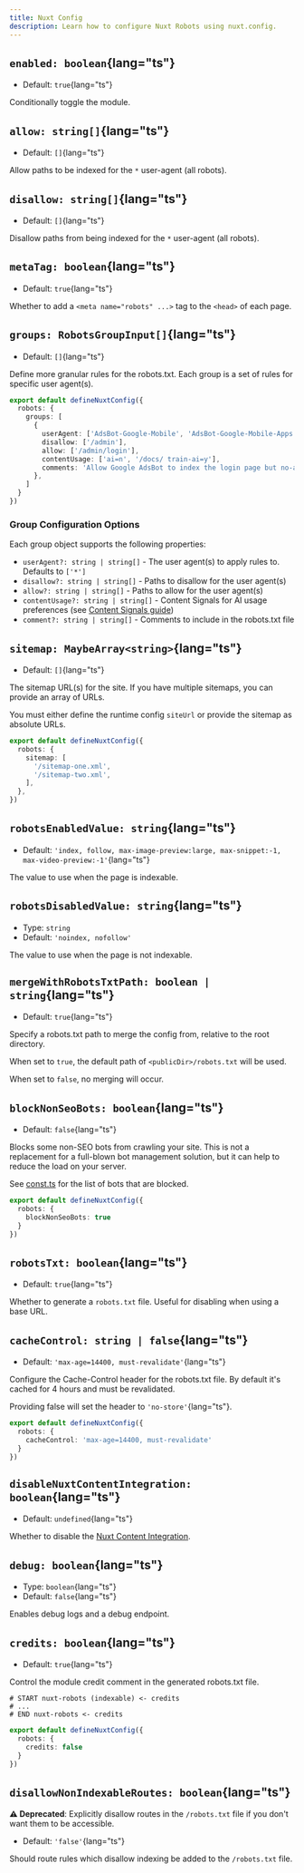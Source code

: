 ```yaml
---
title: Nuxt Config
description: Learn how to configure Nuxt Robots using nuxt.config.
---
```


## `enabled: boolean`{lang="ts"}

- Default: `true`{lang="ts"}

Conditionally toggle the module.

## `allow: string[]`{lang="ts"}

- Default: `[]`{lang="ts"}

Allow paths to be indexed for the `*` user-agent (all robots).

## `disallow: string[]`{lang="ts"}

- Default: `[]`{lang="ts"}

Disallow paths from being indexed for the `*` user-agent (all robots).

## `metaTag: boolean`{lang="ts"}

- Default: `true`{lang="ts"}

Whether to add a `<meta name="robots" ...>` tag to the `<head>` of each page.

## `groups: RobotsGroupInput[]`{lang="ts"}

- Default: `[]`{lang="ts"}

Define more granular rules for the robots.txt. Each group is a set of rules for specific user agent(s).

```ts twoslash
export default defineNuxtConfig({
  robots: {
    groups: [
      {
        userAgent: ['AdsBot-Google-Mobile', 'AdsBot-Google-Mobile-Apps'],
        disallow: ['/admin'],
        allow: ['/admin/login'],
        contentUsage: ['ai=n', '/docs/ train-ai=y'],
        comments: 'Allow Google AdsBot to index the login page but no-admin pages'
      },
    ]
  }
})
```

### Group Configuration Options

Each group object supports the following properties:

- `userAgent?: string | string[]` - The user agent(s) to apply rules to. Defaults to `['*']`
- `disallow?: string | string[]` - Paths to disallow for the user agent(s)
- `allow?: string | string[]` - Paths to allow for the user agent(s)
- `contentUsage?: string | string[]` - Content Signals for AI usage preferences (see [Content Signals guide](/docs/robots/guides/robots-txt#content-signals))
- `comment?: string | string[]` - Comments to include in the robots.txt file

## `sitemap: MaybeArray<string>`{lang="ts"}

- Default: `[]`{lang="ts"}

The sitemap URL(s) for the site. If you have multiple sitemaps, you can provide an array of URLs.

You must either define the runtime config `siteUrl` or provide the sitemap as absolute URLs.

```ts
export default defineNuxtConfig({
  robots: {
    sitemap: [
      '/sitemap-one.xml',
      '/sitemap-two.xml',
    ],
  },
})
```

## `robotsEnabledValue: string`{lang="ts"}

- Default: `'index, follow, max-image-preview:large, max-snippet:-1, max-video-preview:-1'`{lang="ts"}

The value to use when the page is indexable.

## `robotsDisabledValue: string`{lang="ts"}

- Type: `string`
- Default: `'noindex, nofollow'`

The value to use when the page is not indexable.

## `mergeWithRobotsTxtPath: boolean | string`{lang="ts"}

- Default: `true`{lang="ts"}

Specify a robots.txt path to merge the config from, relative to the root directory.

When set to `true`, the default path of `<publicDir>/robots.txt` will be used.

When set to `false`, no merging will occur.

## `blockNonSeoBots: boolean`{lang="ts"}

- Default: `false`{lang="ts"}

Blocks some non-SEO bots from crawling your site. This is not a replacement for a full-blown bot management solution, but it can help to reduce the load on your server.

See [const.ts](https://github.com/nuxt-modules/robots/blob/main/src/const.ts#L6) for the list of bots that are blocked.

```ts twoslash
export default defineNuxtConfig({
  robots: {
    blockNonSeoBots: true
  }
})
```

## `robotsTxt: boolean`{lang="ts"}

- Default: `true`{lang="ts"}

Whether to generate a `robots.txt` file. Useful for disabling when using a base URL.

## `cacheControl: string | false`{lang="ts"}

- Default: `'max-age=14400, must-revalidate'`{lang="ts"}

Configure the Cache-Control header for the robots.txt file. By default it's cached for
4 hours and must be revalidated.

Providing false will set the header to `'no-store'`{lang="ts"}.

```ts twoslash [nuxt.config.ts]
export default defineNuxtConfig({
  robots: {
    cacheControl: 'max-age=14400, must-revalidate'
  }
})
```

## `disableNuxtContentIntegration: boolean`{lang="ts"}

- Default: `undefined`{lang="ts"}

Whether to disable the [Nuxt Content Integration](/docs/robots/guides/content).

## `debug: boolean`{lang="ts"}

- Type: `boolean`{lang="ts"}
- Default: `false`{lang="ts"}

Enables debug logs and a debug endpoint.

## `credits: boolean`{lang="ts"}

- Default: `true`{lang="ts"}

Control the module credit comment in the generated robots.txt file.

```robots-txt [robots.txt]
# START nuxt-robots (indexable) <- credits
# ...
# END nuxt-robots <- credits
```

```ts twoslash [nuxt.config.ts]
export default defineNuxtConfig({
  robots: {
    credits: false
  }
})
```

## `disallowNonIndexableRoutes: boolean`{lang="ts"}

**⚠️ Deprecated**: Explicitly disallow routes in the `/robots.txt` file if you don't want them to be accessible.

- Default: `'false'`{lang="ts"}

Should route rules which disallow indexing be added to the `/robots.txt` file.
